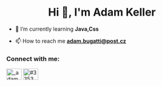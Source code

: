 <h1 align="center">Hi 👋, I'm Adam Keller</h1>


- 🌱 I’m currently learning **Java,Css**

- 📫 How to reach me **adam.bugatti@post.cz**

<h3 align="left">Connect with me:</h3>
<p align="left">
<a href="https://instagram.com/_adamkeller_" target="blank"><img align="center" src="https://raw.githubusercontent.com/rahuldkjain/github-profile-readme-generator/master/src/images/icons/Social/instagram.svg" alt="_adamkeller_" height="30" width="40" /></a>
<a href="https://discord.gg/#3353" target="blank"><img align="center" src="https://raw.githubusercontent.com/rahuldkjain/github-profile-readme-generator/master/src/images/icons/Social/discord.svg" alt="#3353" height="30" width="40" /></a>
</p>
